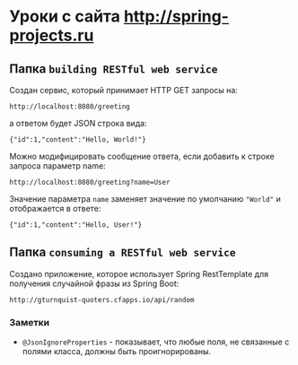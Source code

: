 # Уроки с сайта http://spring-projects.ru

## Папка ``building RESTful web service``
Создан сервис, который принимает HTTP GET запросы на: 

``http://localhost:8080/greeting``

а ответом будет JSON строка вида: 

``{"id":1,"content":"Hello, World!"}``

Можно модифицировать сообщение ответа, если добавить к строке запроса параметр name:

``http://localhost:8080/greeting?name=User``

Значение параметра ``name`` заменяет значение по умолчанию ``"World"`` и отображается в ответе:

``{"id":1,"content":"Hello, User!"}``

## Папка ``consuming a RESTful web service``

Создано приложение, которое использует Spring RestTemplate для получения случайной фразы из Spring Boot:

``http://gturnquist-quoters.cfapps.io/api/random``

### Заметки
- ``@JsonIgnoreProperties`` - показывает, что любые поля, не связанные с полями класса, должны быть проигнорированы.

